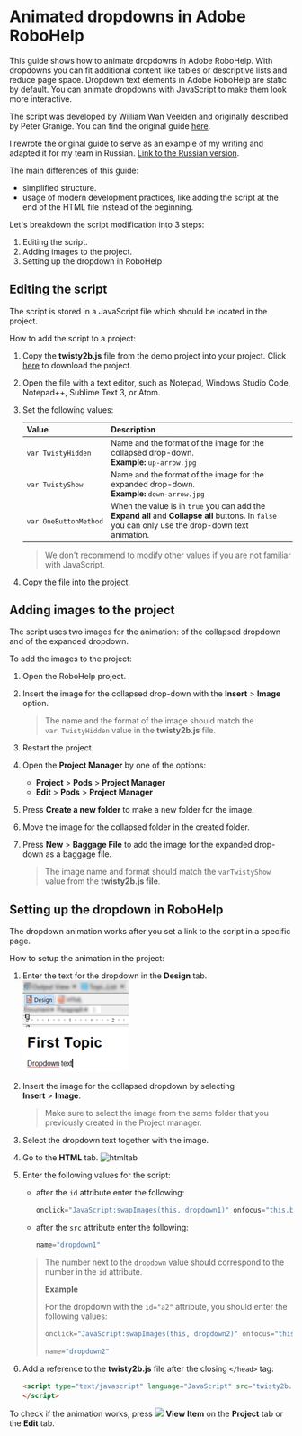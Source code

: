 # Animated dropdowns in Adobe RoboHelp

This guide shows how to animate dropdowns in Adobe RoboHelp. With dropdowns you can fit additional content like tables or descriptive lists and reduce page space. Dropdown text elements in Adobe RoboHelp are static by default. You can animate dropdowns with JavaScript to make them look more interactive.

The script was developed by William Wan Veelden and originally described by Peter Granige. You can find the original guide [here](http://www.grainge.org/pages/authoring/twisty/twisty.htm).

I rewrote the original guide to serve as an example of my writing and adapted it for my team in Russian. [Link to the Russian version](https://drive.google.com/file/d/1vUUZudliSnd4n-I0Nd208lO-E1LaPE8J/view).

The main differences of this guide:

- simplified structure.
- usage of modern development practices, like adding the script at the end of the HTML file instead of the beginning.

Let's breakdown the script modification into 3 steps:

1. Editing the script.
2. Adding images to the project.
3. Setting up the dropdown in RoboHelp

## Editing the script

The script is stored in a JavaScript file which should be located in the project.

How to add the script to a project:

1. Copy the **twisty2b.js** file from the demo project into your project. Click [here](http://www.grainge.org/pages/authoring/twisty/rh8_twisty2b.zip) to download the project.

2. Open the file with a text editor, such as Notepad, Windows Studio Code, Notepad++, Sublime Text 3, or Atom.

3. Set the following values:

   | Value                 | Description                                                  |
   | --------------------- | ------------------------------------------------------------ |
   | `var TwistyHidden`    | Name and the format of the image for the collapsed drop-down.<br>**Example:** `up-arrow.jpg` |
   | `var TwistyShow`      | Name and the format of the image for the expanded drop-down.<br>**Example:** `down-arrow.jpg` |
   | `var OneButtonMethod` | When the value is in `true` you can add the **Expand all** and **Collapse all** buttons. In `false` you can only use the drop-down text animation. |

   > We don't recommend to modify other values if you are not familiar with JavaScript.

4. Copy the file into the project.

## Adding images to the project

The script uses two images for the animation: of the collapsed dropdown and of the expanded dropdown.

To add the images to the project:

1. Open the RoboHelp project.

2. Insert the image for the collapsed drop-down with the **Insert** > **Image** option.

   > The name and the format of the image should match the `var TwistyHidden` value in the **twisty2b.js** file.

3. Restart the project.

4. Open the **Project Manager** by one of the options:

   - **Project** > **Pods** > **Project Manager**
   - **Edit** > **Pods** > **Project Manager**

5. Press **Create a new folder** to make a new folder for the image.

6. Move the image for the collapsed folder in the created folder.

7. Press **New** > **Baggage File** to add the image for the expanded drop-down as a baggage file. 

   > The image name and format should match the `varTwistyShow` value from the **twisty2b.js file**.

## Setting up the dropdown in RoboHelp

The dropdown animation works after you set a link to the script in a specific page.

How to setup the animation in the project:

1. Enter the text for the dropdown in the **Design** tab.
   ![design_tab](img/dropdowntext.png)

2. Insert the image for the collapsed dropdown by selecting **Insert** > **Image**.

   > Make sure to select the image from the same folder that you previously created in the Project manager.

3. Select the dropdown text together with the image.

4. Go to the **HTML** tab.
   ![htmltab](img/)

5. Enter the following values for the script:

   - after the `id` attribute enter the following:

     ```javascript
     onclick="JavaScript:swapImages(this, dropdown1)" onfocus="this.blur()"
     ```

   - after the `src` attribute enter the following:

     ```javascript
     name="dropdown1"
     ```

   > The number next to the `dropdown` value should correspond to the number in the `id` attribute.
   >
   > **Example**
   >
   > For the dropdown with the `id="a2"` attribute, you should enter the following values:
   >
   > ```javascript
   > onclick="JavaScript:swapImages(this, dropdown2)" onfocus="this.blur()"
   > ```
   >
   > ```javascript
   > name="dropdown2"
   > ```

6. Add a reference to the **twisty2b.js** file after the closing `</head>` tag:

   ```html
   <script type="text/javascript" language="JavaScript" src="twisty2b.js">
   </script>
   ```

To check if the animation works, press ![](C:\Users\user\Documents\ShareX\Screenshots\2020-06\RoboHTML_E5r8v3uLJA.png) **View Item** on the **Project** tab or the **Edit** tab.

